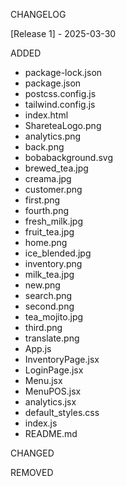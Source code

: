 CHANGELOG

[Release 1] - 2025-03-30

ADDED
- package-lock.json
- package.json
- postcss.config.js
- tailwind.config.js
- index.html
- ShareteaLogo.png
- analytics.png
- back.png
- bobabackground.svg
- brewed_tea.jpg
- creama.jpg
- customer.png
- first.png
- fourth.png
- fresh_milk.jpg
- fruit_tea.jpg
- home.png
- ice_blended.jpg
- inventory.png
- milk_tea.jpg
- new.png
- search.png
- second.png
- tea_mojito.jpg
- third.png
- translate.png
- App.js
- InventoryPage.jsx
- LoginPage.jsx
- Menu.jsx
- MenuPOS.jsx
- analytics.jsx
- default_styles.css
- index.js
- README.md

CHANGED

REMOVED
